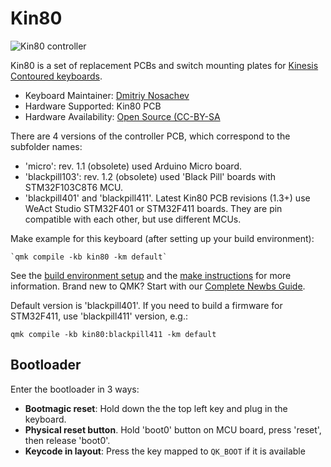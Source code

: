 # Kin80

![Kin80 controller](https://i.imgur.com/Im19DdHh.jpg)

Kin80 is a set of replacement PCBs and switch mounting plates for [Kinesis Contoured keyboards](https://deskthority.net/wiki/Kinesis_Contoured).

* Keyboard Maintainer: [Dmitriy Nosachev](mailto:quartz64@gmail.com)
* Hardware Supported: Kin80 PCB
* Hardware Availability: [Open Source (CC-BY-SA](https://github.com/DmNosachev/kin80)

There are 4 versions of the controller PCB, which correspond to the subfolder names:

* 'micro': rev. 1.1 (obsolete) used Arduino Micro board.
* 'blackpill103': rev. 1.2 (obsolete) used 'Black Pill' boards with STM32F103C8T6 MCU.
* 'blackpill401' and 'blackpill411'. Latest Kin80 PCB revisions (1.3+) use WeAct Studio STM32F401 or STM32F411 boards. They are pin compatible with each other, but use different MCUs.

Make example for this keyboard (after setting up your build environment):

    `qmk compile -kb kin80 -km default`

See the [build environment setup](https://docs.qmk.fm/#/getting_started_build_tools) and the [make instructions](https://docs.qmk.fm/#/getting_started_make_guide) for more information. Brand new to QMK? Start with our [Complete Newbs Guide](https://docs.qmk.fm/#/newbs).

Default version is 'blackpill401'. If you need to build a firmware for STM32F411, use 'blackpill411' version, e.g.:

  `qmk compile -kb kin80:blackpill411 -km default`

## Bootloader

Enter the bootloader in 3 ways:

* **Bootmagic reset**: Hold down the the top left key and plug in the keyboard.
* **Physical reset button**. Hold 'boot0' button on MCU board, press 'reset', then release 'boot0'.
* **Keycode in layout**: Press the key mapped to `QK_BOOT` if it is available
